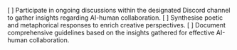 [ ] Participate in ongoing discussions within the designated Discord channel to gather insights regarding AI-human collaboration.
[ ] Synthesise poetic and metaphorical responses to enrich creative perspectives.
[ ] Document comprehensive guidelines based on the insights gathered for effective AI-human collaboration.